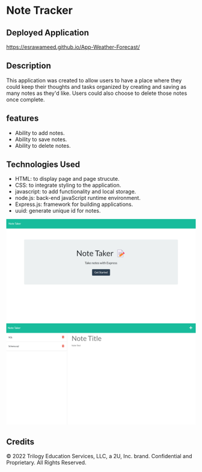 # Note Tracker

## Deployed Application
https://esrawameed.github.io/App-Weather-Forecast/
## Description
This application was created to allow users to have a place where they could keep their thoughts and tasks organized by creating and saving as many notes as they'd like. Users could also choose to delete those notes once complete.
## features
- Ability to add notes.
- Ability to save notes.
- Ability to delete notes.
## Technologies Used
- HTML: to display page and page strucute.
- CSS: to integrate styling to the application.
- javascript: to add functionality and local storage.
- node.js: back-end javaScript runtime environment.
- Express.js: framework for building applications.
- uuid: generate unique id for notes.

![app start page click start to take notes](public/assets/images/1.png "Final Look")
![page to add note title and note and click save ](public/assets/images/2.png "Final Look")
## Credits
© 2022 Trilogy Education Services, LLC, a 2U, Inc. brand. Confidential and Proprietary. All Rights Reserved.


